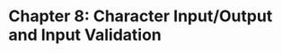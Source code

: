 Chapter 8: Character Input/Output and Input Validation
======================================================